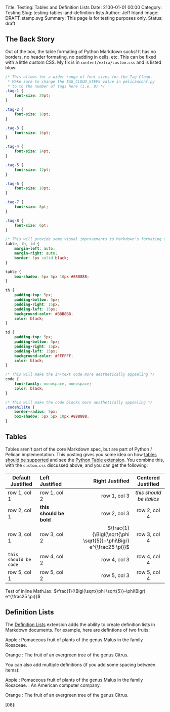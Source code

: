 Title: Testing: Tables and Definition Lists
Date: 2100-01-01 00:00
Category: Testing
Slug: testing-tables-and-definition-lists
Author: Jeff Irland
Image: DRAFT_stamp.svg
Summary: This page is for testing purposes only.
Status: draft

## The Back Story
Out of the box, the table formating of Python Markdown sucks!
It has no borders, no header formating, no padding in cells, etc.
This can be fixed with a little custom CSS.
My fix is in `content/extra/custom.css` and is listed blow:

```css
/* This allows for a wider range of font sizes for the Tag Cloud.
 * Make sure to change the TAG_CLOUD_STEPS value in pelicanconf.py
 * to to the number of tags here (i.e. 8) */
.tag-1 {
    font-size: 20pt;
}

.tag-2 {
    font-size: 18pt;
}

.tag-3 {
    font-size: 16pt;
}

.tag-4 {
    font-size: 14pt;
}

.tag-5 {
    font-size: 12pt;
}

.tag-6 {
    font-size: 10pt;
}

.tag-7 {
    font-size: 8pt;
}

.tag-8 {
    font-size: 6pt;
}

/* This will provide some visual improvements to Markdown's formating of tables */
table, th, td {
    margin-left: auto; 
    margin-right: auto;
    border: 1px solid black;
}

table {
    box-shadow: 5px 5px 10px #888888;
}

th {
    padding-top: 5px;
    padding-bottom: 5px;
    padding-right: 15px;
    padding-left: 15px;
    background-color: #B8B8B8;
    color: black;
}

td {
    padding-top: 5px;
    padding-bottom: 5px;
    padding-right: 15px;
    padding-left: 15px;
    background-color: #FFFFFF;
    color: black;
}

/* This will make the in-text code more aesthetically appealing */
code {
    font-family: monospace, monospace;
    color: black;
}

/* This will make the code blocks more aesthetically appealing */
.codehilite {
    border-radius: 5px;
    box-shadow: 5px 5px 10px #888888;
}
```

## Tables
Tables aren't part of the core Markdown spec, but are part of Python / Pelican
implementation.
This posting gives you some idea on how [tables should be supported][01]
and see the [Python Table extension][02].
You combine this, with the `custom.css` discussed above, and you can get the following:

| Default Justified | Left Justified | Right Justified | Centered Justified |
| ----------------- |:-------------- | ---------------:|:------------------:|
| row 1, col 1 | row 1, col 2     | row 1, col 3 | _this should be italics_   |
| row 2, col 1 | **this should be bold** | row 2, col 3 | row 2, col 4     |
| row 3, col 1 | row 3, col 2     | $\frac{1}{\Bigl(\sqrt{\phi \sqrt{5}}-\phi\Bigr) e^{\frac25 \pi}}$ | row 3, col 4     |
| `this should be code` | row 4, col 2     | row 4, col 3 | row 4, col 4     |
| row 5, col 1 | row 5, col 2     | row 5, col 3 | row 5, col 4     |o

Test of inline MathJax: $\frac{1}{\Bigl(\sqrt{\phi \sqrt{5}}-\phi\Bigr) e^{\frac25 \pi}}$

## Definition Lists
The [Definition Lists][03] extension adds the ability to create definition lists in Markdown documents.
For example, here are defintions of two fruits:
 
Apple
:   Pomaceous fruit of plants of the genus Malus in 
    the family Rosaceae.

Orange
:   The fruit of an evergreen tree of the genus Citrus.

You can also add multiple definitions (if you add some spacing between items):

Apple
:   Pomaceous fruit of plants of the genus Malus in 
    the family Rosaceae.
:   An American computer company.

Orange
:    The fruit of an evergreen tree of the genus Citrus.



[01]:http://stackoverflow.com/questions/16099153/table-not-render-when-use-redcarpet-in-jekyll-github-pages
[02]:http://pythonhosted.org//Markdown/extensions/tables.html
[03]:http://pythonhosted.org/Markdown/extensions/definition_lists.html
[04]:
[05]:
[06]:
[07]:
[08]:
